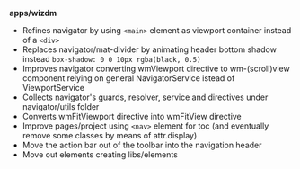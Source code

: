 **apps/wizdm**

* Refines navigator by using `<main>` element as viewport container instead of a `<div>`
* Replaces navigator/mat-divider by animating header bottom shadow instead `box-shadow: 0 0 10px rgba(black, 0.5)`
* Improves navigator converting wmViewport directive to wm-(scroll)view component relying on general NavigatorService istead of ViewportService
* Collects navigator's guards, resolver, service and directives under navigator/utils folder
* Converts wmFitViewport directive into wmFitView directive
* Improve pages/project using `<nav>` element for toc (and eventually remove some classes by means of attr.display)
* Move the action bar out of the toolbar into the navigation header
* Move out elements creating libs/elements
